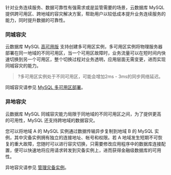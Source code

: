 针对业务连续服务、数据可靠性有强需求或是监管需要的场景，云数据库 MySQL 提供跨可用区、跨地域的容灾解决方案，帮助用户以较低成本提升业务连续服务的能力，同时提升数据的可靠性。

### 同城容灾
云数据库 MySQL [高可用版](https://cloud.tencent.com/document/product/236/17136#.E9.AB.98.E5.8F.AF.E7.94.A8.E7.89.88) 支持创建多可用区实例，多可用区实例将物理服务器部署在同一地域的不同可用区，当一个可用区故障时，业务流量可以在短时间内快速切换到另一个可用区，整个切换过程对业务透明，应用层面无需变更，进而实现同城容灾的能力。
>?多可用区实例处于不同可用区，可能会增加2ms - 3ms的同步网络延迟。

同城容灾请参见 [MySQL 多可用区部署](https://cloud.tencent.com/document/product/236/8459)。

### 异地容灾
云数据库 MySQL 同城容灾能力局限于同地域的不同可用区之间，为了提供更高的可用性，MySQL 还支持跨地域的数据容灾。

您可以将地域 A 的 MySQL 实例通过数据传输异步复制到地域 B 的 MySQL 实例，其中灾备实例拥有独立的连接地址、帐号和权限。若 A 地域发生短期不可恢复的重大故障，您随时可以进行容灾切换，只需要修改应用程序中的数据库连接配置，便可以快速地将应用请求转发到灾备实例上，进而获得金融级数据库的可用性。

异地容灾请参见 [管理灾备实例](https://cloud.tencent.com/document/product/236/7272)。

